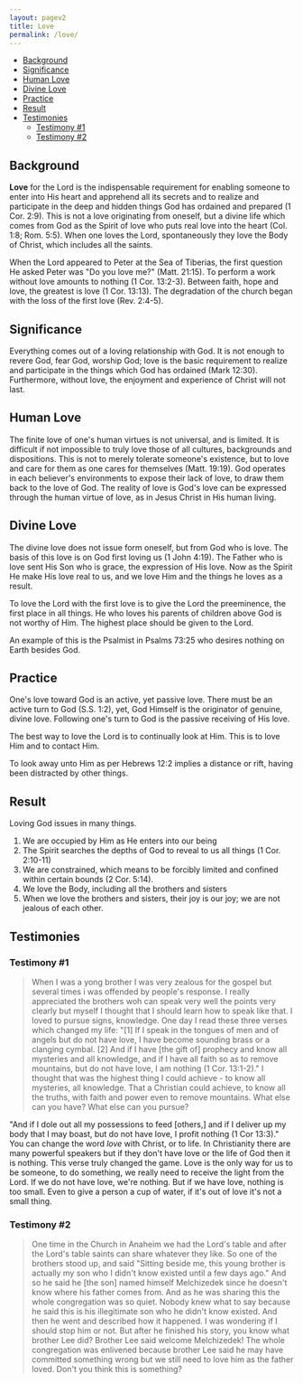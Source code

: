 ```yaml
---
layout: pagev2
title: Love
permalink: /love/
---
```

- [Background](#background)
- [Significance](#significance)
- [Human Love](#human-love)
- [Divine Love](#divine-love)
- [Practice](#practice)
- [Result](#result)
- [Testimonies](#testimonies)
  - [Testimony #1](#testimony-1)
  - [Testimony #2](#testimony-2)

## Background

**Love** for the Lord is the indispensable requirement for enabling someone to enter into His heart and apprehend all its secrets and to realize and participate in the deep and hidden things God has ordained and prepared (1 Cor. 2:9). This is not a love originating from oneself, but a divine life which comes from God as the Spirit of love who puts real love into the heart (Col. 1:8; Rom. 5:5). When one loves the Lord, spontaneously they love the Body of Christ, which includes all the saints.

When the Lord appeared to Peter at the Sea of Tiberias, the first question He asked Peter was "Do you love me?" (Matt. 21:15). To perform a work without love amounts to nothing (1 Cor. 13:2-3). Between faith, hope and love, the greatest is love (1 Cor. 13:13). The degradation of the church began with the loss of the first love (Rev. 2:4-5).

## Significance

Everything comes out of a loving relationship with God. It is not enough to revere God, fear God, worship God; love is the basic requirement to realize and participate in the things which God has ordained (Mark 12:30). Furthermore, without love, the enjoyment and experience of Christ will not last.

## Human Love

The finite love of one's human virtues is not universal, and is limited. It is difficult if not impossible to truly love those of all cultures, backgrounds and dispositions. This is not to merely tolerate someone's existence, but to love and care for them as one cares for themselves (Matt. 19:19). God operates in each believer's environments to expose their lack of love, to draw them back to the love of God. The reality of love is God's love can be expressed through the human virtue of love, as in Jesus Christ in His human living. 

## Divine Love

The divine love does not issue form oneself, but from God who is love. The basis of this love is on God first loving us (1 John 4:19). The Father who is love sent His Son who is grace, the expression of His love. Now as the Spirit He make His love real to us, and we love Him and the things he loves as a result. 

To love the Lord with the first love is to give the Lord the preeminence, the first place in all things. He who loves his parents of children above God is not worthy of Him. The highest place should be given to the Lord.

An example of this is the Psalmist in Psalms 73:25 who desires nothing on Earth besides God.

## Practice

One's love toward God is an active, yet passive love. There must be an active turn to God (S.S. 1:2), yet, God Himself is the originator of genuine, divine love. Following one's turn to God is the passive receiving of His love. 

The best way to love the Lord is to continually look at Him. This is to love Him and to contact Him. 

To look away unto Him as per Hebrews 12:2 implies a distance or rift, having been distracted by other things.

## Result

Loving God issues in many things. 

1. We are occupied by Him as He enters into our being
2. The Spirit searches the depths of God to reveal to us all things (1 Cor. 2:10-11)
3. We are constrained, which means to be forcibly limited and confined within certain bounds (2 Cor. 5:14).
1. We love the Body, including all the brothers and sisters
2. When we love the brothers and sisters, their joy is our joy; we are not jealous of each other.

## Testimonies

### Testimony #1

>When I was a yong brother I was very zealous for the gospel but several times i was offended by people's response. I really appreciated the brothers woh can speak very well the points very clearly but myself I thought that I should learn how to speak like that. I loved to pursue signs, knowledge. One day I read these three verses which changed my life: "[1] If I speak in the tongues of men and of angels but do not have love, I have become sounding brass or a clanging cymbal. [2] And if I have [the gift of] prophecy and know all mysteries and all knowledge, and if I have all faith so as to remove mountains, but do not have love, I am nothing (1 Cor. 13:1-2)." I thought that was the highest thing I could achieve - to know all mysteries, all knowledge. That a Christian could achieve, to know all the truths, with faith and power even to remove mountains. What else can you have? What else can you pursue?

"And if I dole out all my possessions to feed [others,] and if I deliver up my body that I may boast, but do not have love, I profit nothing (1 Cor 13:3)." You can change the word *love* with Christ, or to life. In Christianity there are many powerful speakers but if they don't have love or the life of God then it is nothing. This verse truly changed the game. Love is the only way for us to be someone, to do something, we really need to receive the light from the Lord. If we do not have love, we're nothing. But if we have love, nothing is too small. Even to give a person a cup of water, if it's out of love it's not a small thing.


### Testimony #2

> One time in the Church in Anaheim we had the Lord's table and after the Lord's table saints can share whatever they like. So one of the brothers stood up, and said "Sitting beside me, this young brother is actually my son who I didn't know existed until a few days ago." And so he said he [the son] named himself Melchizedek since he doesn't know where his father comes from. And as he was sharing this the whole congregation was so quiet. Nobody knew what to say because he said this is his illegitimate son who he didn't know existed. And then he went and described how it happened. I was wondering if I should stop him or not. But after he finished his story, you know what brother Lee did? Brother Lee said welcome Melchizedek! The whole congregation was enlivened because brother Lee said he may have committed something wrong but we still need to love him as the father loved. Don't you think this is something? 
